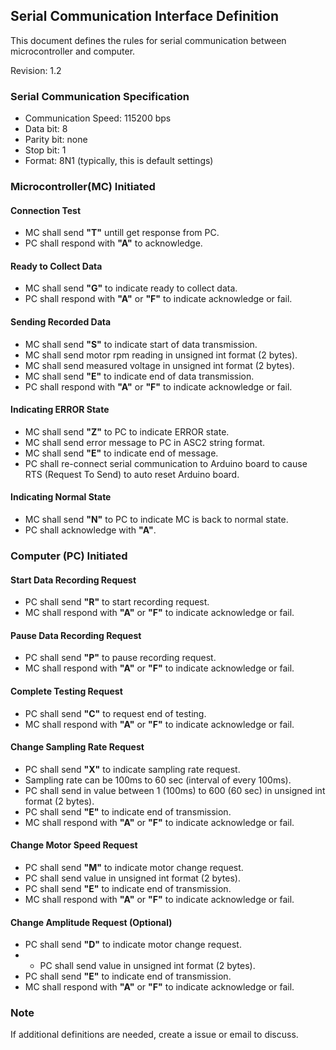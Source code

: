 ## Serial Communication Interface Definition

This document defines the rules for serial communication between microcontroller and computer.

Revision: 1.2

### Serial Communication Specification
- Communication Speed: 115200 bps
- Data bit: 8
- Parity bit: none
- Stop bit: 1
- Format: 8N1 (typically, this is default settings)

### Microcontroller(MC) Initiated

#### Connection Test
- MC shall send **"T"** untill get response from PC.
- PC shall respond with **"A"** to acknowledge.

#### Ready to Collect Data
- MC shall send **"G"** to indicate ready to collect data.
- PC shall respond with **"A"** or **"F"** to indicate acknowledge or fail.

#### Sending Recorded Data
- MC shall send **"S"** to indicate start of data transmission.
- MC shall send motor rpm reading in unsigned int format (2 bytes).
- MC shall send measured voltage in unsigned int format (2 bytes).
- MC shall send **"E"** to indicate end of data transmission.
- PC shall respond with **"A"** or **"F"** to indicate acknowledge or fail.

#### Indicating ERROR State
- MC shall send **"Z"** to PC to indicate ERROR state.
- MC shall send error message to PC in ASC2 string format.
- MC shall send **"E"** to indicate end of message.
- PC shall re-connect serial communication to Arduino board to cause RTS (Request To Send) to auto reset Arduino board.

#### Indicating Normal State
- MC shall send **"N"** to PC to indicate MC is back to normal state.
- PC shall acknowledge with **"A"**.

### Computer (PC) Initiated

#### Start Data Recording Request
- PC shall send **"R"** to start recording request.
- MC shall respond with **"A"** or **"F"** to indicate acknowledge or fail.

#### Pause Data Recording Request
- PC shall send **"P"** to pause recording request.
- MC shall respond with **"A"** or **"F"** to indicate acknowledge or fail.

#### Complete Testing Request
- PC shall send **"C"** to request end of testing.
- MC shall respond with **"A"** or **"F"** to indicate acknowledge or fail.

#### Change Sampling Rate Request
- PC shall send **"X"** to indicate sampling rate request.
- Sampling rate can be 100ms to 60 sec (interval of every 100ms).
- PC shall send in value between 1 (100ms) to 600 (60 sec) in unsigned int format (2 bytes).
- PC shall send **"E"** to indicate end of transmission.
- MC shall respond with **"A"** or **"F"** to indicate acknowledge or fail.

#### Change Motor Speed Request
- PC shall send **"M"** to indicate motor change request.
- PC shall send value in unsigned int format (2 bytes).
- PC shall send **"E"** to indicate end of transmission.
- MC shall respond with **"A"** or **"F"** to indicate acknowledge or fail.

#### Change Amplitude Request (Optional)
- PC shall send **"D"** to indicate motor change request.
- - PC shall send value in unsigned int format (2 bytes).
- PC shall send **"E"** to indicate end of transmission.
- MC shall respond with **"A"** or **"F"** to indicate acknowledge or fail.

### Note
If additional definitions are needed, create a issue or email to discuss.
